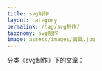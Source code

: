 ```yaml
---
title: svg制作
layout: category
permalink: /tag/svg制作/
taxonomy: svg制作
image: assets/images/面具.jpg
---
```


分类《svg制作》下的文章：